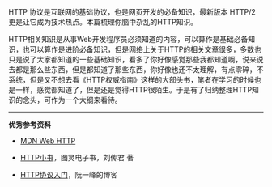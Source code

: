 HTTP 协议是互联网的基础协议，也是网页开发的必备知识，最新版本 HTTP/2 更是让它成为技术热点。本篇梳理你脑中杂乱的HTTP知识。

HTTP相关知识是从事Web开发程序员必须知道的内容，可以算作是基础必备知识，也可以算作是进阶必备知识，但是网络上关于HTTP的相关文章很多，多数也只是说了大家都知道的一些基础知识，看多了你好像感觉那些我都知道啊，说来说去都是那么些东西，但是都知道了那些东西，你好像也还不太理解，有点零碎，不系统，但是又不想去看《HTTP权威指南》这样的大部头书，笔者在学习的时候也是一样，感觉都知道了，但是还是觉得HTTP很陌生。于是有了归纳整理HTTP知识的念头，可作为一个大纲来看待。

---

**优秀参考资料**

* [MDN Web HTTP](https://developer.mozilla.org/zh-CN/docs/Web/HTTP)

* [HTTP小书](/www.ituring.com.cn/book/1791)，图灵电子书，刘传君 著

* [HTTP协议入门](http://www.ruanyifeng.com/blog/2016/08/http.html)，阮一峰的博客



